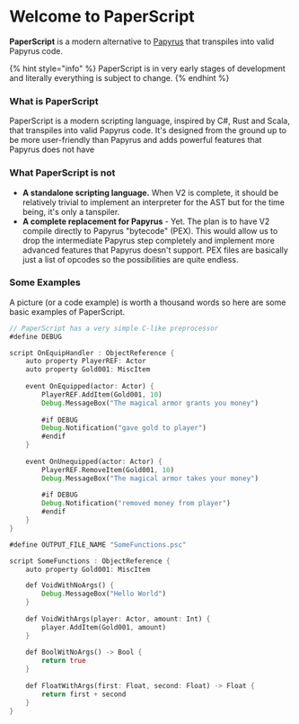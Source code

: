 # Welcome to PaperScript

**PaperScript** is a modern alternative to [Papyrus](https://ck.uesp.net/wiki/Category:Papyrus) that transpiles into valid Papyrus code.

{% hint style="info" %}
PaperScript is in very early stages of development and literally everything is subject to change.
{% endhint %}

### What is PaperScript

PaperScript is a modern scripting language, inspired by C#, Rust and Scala, that transpiles into valid Papyrus code. It's designed from the ground up to be more user-friendly than Papyrus and adds powerful features that Papyrus does not have

### What PaperScript is not

* **A standalone scripting language.** When V2 is complete, it should be relatively trivial to implement an interpreter for the AST but for the time being, it's only a tanspiler.
* **A complete replacement for Papyrus** - Yet. The plan is to have V2 compile directly to Papyrus "bytecode" (PEX). This would allow us to drop the intermediate Papyrus step completely and implement more advanced features that Papyrus doesn't support. PEX files are basically just a list of opcodes so the possibilities are quite endless.

### Some Examples

A picture (or a code example) is worth a thousand words so here are some basic examples of PaperScript.

```rust
// PaperScript has a very simple C-like preprocessor
#define DEBUG

script OnEquipHandler : ObjectReference {
    auto property PlayerREF: Actor
    auto property Gold001: MiscItem
    
    event OnEquipped(actor: Actor) {
        PlayerREF.AddItem(Gold001, 10)
        Debug.MessageBox("The magical armor grants you money")
        
        #if DEBUG
        Debug.Notification("gave gold to player")
        #endif
    }
    
    event OnUnequipped(actor: Actor) {
        PlayerREF.RemoveItem(Gold001, 10)
        Debug.MessageBox("The magical armor takes your money")
        
        #if DEBUG
        Debug.Notification("removed money from player")
        #endif
    }
}
```

```rust
#define OUTPUT_FILE_NAME "SomeFunctions.psc"

script SomeFunctions : ObjectReference {
    auto property Gold001: MiscItem

    def VoidWithNoArgs() {
        Debug.MessageBox("Hello World")
    }
    
    def VoidWithArgs(player: Actor, amount: Int) {
        player.AddItem(Gold001, amount)
    }
    
    def BoolWitNoArgs() -> Bool {
        return true
    }
    
    def FloatWithArgs(first: Float, second: Float) -> Float {
        return first + second
    }
}
```
